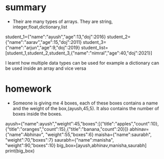 # summary
- Their are many types of arrays. They are string, integer,float,dictionary,list


student_1={"name":"ayush","age":13,"doj":2016}
student_2={"name":"aarav","age":15,"doj":2011}
student_3={"name":"arjun","age":9,"doj":2019}
student_list=[student_1,student_2,student_3,{"name":"nimral","age":40,"doj":2021}]

I learnt how multiple data types can be used for example a dictionary can be used inside an array and vice versa

# homework
- Someone is giving me 4 boxes, each of these boxes contains a name and the weight of the box,(ayush,45,5). It also contains the number of boxes inside the boxes.

ayush={"name":ayush","weight":45,"boxes":[{"title":"apples","count":10},{"title":"oranges","count":15},{"title":"banana,"count":20}]}
abhinav={"name":Abhinav", "weight":55,"boxes":6}
maisha={"name":saurabh", "weight":70,"boxes":7}
saurabh={"name":manisha", "weight":90,"boxes":10}
big_box=[ayush,abhinav,manisha,saurabh]
print(big_box)
